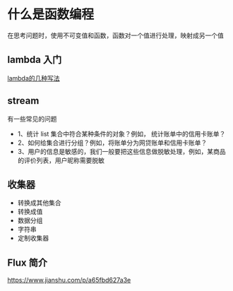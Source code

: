 # 什么是函数编程

在思考问题时，使用不可变值和函数，函数对一个值进行处理，映射成另一个值

## lambda 入门

[lambda的几种写法](https://github.com/chenlushun/java8/blob/master/lambda.md)

## stream

有一些常见的问题

- 1、统计 list 集合中符合某种条件的对象？例如， 统计账单中的信用卡账单？
- 2、如何给集合进行分组？例如，将账单分为网贷账单和信用卡账单？
- 3、用户的信息是敏感的，我们一般要把这些信息做脱敏处理，例如，某商品的评价列表，用户昵称需要脱敏
    
## 收集器

- 转换成其他集合
- 转换成值
- 数据分组
- 字符串
- 定制收集器

## Flux 简介

https://www.jianshu.com/p/a65fbd627a3e